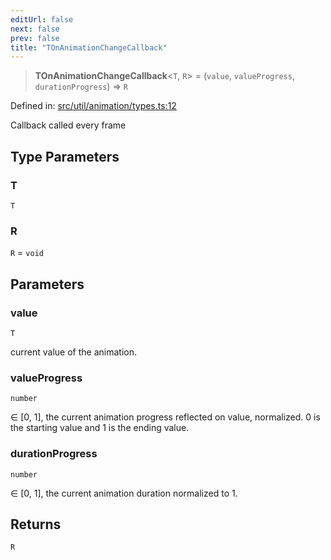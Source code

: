 ```yaml
---
editUrl: false
next: false
prev: false
title: "TOnAnimationChangeCallback"
---
```


> **TOnAnimationChangeCallback**\<`T`, `R`\> = (`value`, `valueProgress`, `durationProgress`) => `R`

Defined in: [src/util/animation/types.ts:12](https://github.com/fabricjs/fabric.js/blob/fea1b29b7495d9634e300bd4bfa43de097745805/src/util/animation/types.ts#L12)

Callback called every frame

## Type Parameters

### T

`T`

### R

`R` = `void`

## Parameters

### value

`T`

current value of the animation.

### valueProgress

`number`

∈ [0, 1], the current animation progress reflected on value, normalized.
0 is the starting value and 1 is the ending value.

### durationProgress

`number`

∈ [0, 1], the current animation duration normalized to 1.

## Returns

`R`
